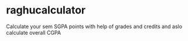 # raghucalculator
Calculate your sem SGPA points with help of grades and credits and aslo calculate overall CGPA 
